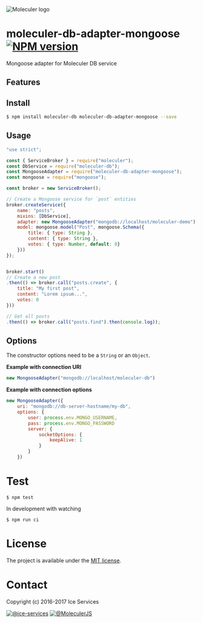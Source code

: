 ![Moleculer logo](http://moleculer.services/images/banner.png)

# moleculer-db-adapter-mongoose [![NPM version](https://img.shields.io/npm/v/moleculer-db-adapter-mongoose.svg)](https://www.npmjs.com/package/moleculer-db-adapter-mongoose)

Mongoose adapter for Moleculer DB service

## Features

## Install

```bash
$ npm install moleculer-db moleculer-db-adapter-mongoose --save
```

## Usage

```js
"use strict";

const { ServiceBroker } = require("moleculer");
const DbService = require("moleculer-db");
const MongooseAdapter = require("moleculer-db-adapter-mongoose");
const mongoose = require("mongoose");

const broker = new ServiceBroker();

// Create a Mongoose service for `post` entities
broker.createService({
    name: "posts",
    mixins: [DbService],
    adapter: new MongooseAdapter("mongodb://localhost/moleculer-demo"),
    model: mongoose.model("Post", mongoose.Schema({
        title: { type: String },
        content: { type: String },
        votes: { type: Number, default: 0}
    }))
});


broker.start()
// Create a new post
.then(() => broker.call("posts.create", {
    title: "My first post",
    content: "Lorem ipsum...",
    votes: 0
}))

// Get all posts
.then(() => broker.call("posts.find").then(console.log));
```

## Options
The constructor options need to be a `String` or an `Object`.

**Example with connection URI**
```js
new MongooseAdapter("mongodb://localhost/moleculer-db")
```

**Example with connection options**
```js
new MongooseAdapter({
    uri: "mongodb://db-server-hostname/my-db",
    options: {
        user: process.env.MONGO_USERNAME,
        pass: process.env.MONGO_PASSWORD
        server: {
            socketOptions: {
                keepAlive: 1
            }
        }
    })
```

# Test
```
$ npm test
```

In development with watching

```
$ npm run ci
```

# License
The project is available under the [MIT license](https://tldrlegal.com/license/mit-license).

# Contact
Copyright (c) 2016-2017 Ice Services

[![@ice-services](https://img.shields.io/badge/github-ice--services-green.svg)](https://github.com/ice-services) [![@MoleculerJS](https://img.shields.io/badge/twitter-MoleculerJS-blue.svg)](https://twitter.com/MoleculerJS)
